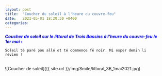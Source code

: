 ```yaml
---
layout: post
title:  "Coucher du soleil à l'heure du couvre-feu"
date:   2021-05-01 18:20:30 +0400
categories: 
---
```

<span style="color: blue">***Coucher de soleil sur le littoral de Trois Bassins à l'heure du couvre-feu le 1er mai :***</span>

`Soleil té paré pou allé et té commence fé noir. Mi esper demin li revien !` 

<br>
![Coucher de soleil]({{ site.url }}/img/Smile/littoral_3B_1mai2021.jpg)